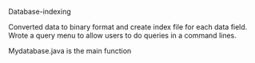 Database-indexing

Converted data to binary format and create index file for each data field. Wrote a query menu to allow users to do queries in a command lines.

Mydatabase.java is the main function
